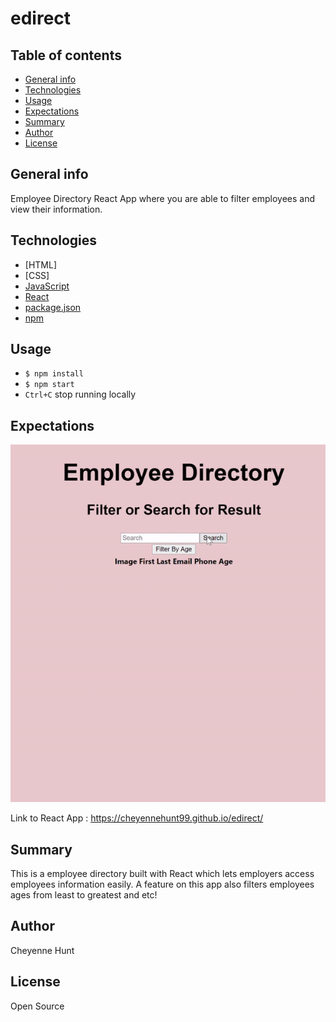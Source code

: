 # edirect

## Table of contents

- [General info](#general-info)
- [Technologies](#Technologies)
- [Usage](#Usage)
- [Expectations](#Expectations)
- [Summary](#Summary)
- [Author](#Author)
- [License](#License)

## General info

Employee Directory React App where you are able to filter employees and view their information. 

## Technologies
- [HTML]
- [CSS]
- [JavaScript](https://www.javascript.com/)
- [React](https://reactjs.org/)
- [package.json](https://docs.npmjs.com/creating-a-package-json-file)
- [npm](https://www.npmjs.com/)

## Usage
- `$ npm install`
- `$ npm start`
- `Ctrl+C` stop running locally 



## Expectations
![GIF](sample/direct.gif)



Link to React App : https://cheyennehunt99.github.io/edirect/



## Summary

This is a employee directory built with React which lets employers access employees information easily. A feature on this app also filters employees ages from least to greatest and etc!



## Author

Cheyenne Hunt

## License

Open Source